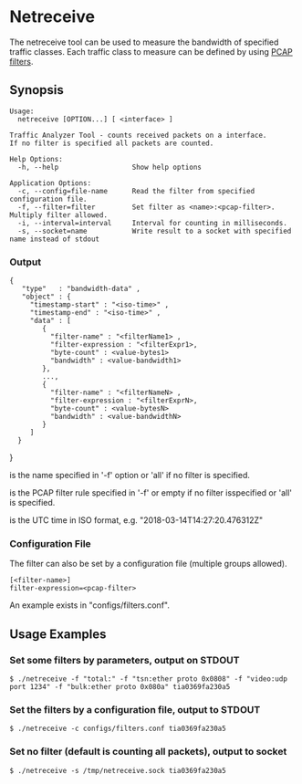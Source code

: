 # Netreceive

The netreceive tool can be used to measure the bandwidth of specified traffic
classes. Each traffic class to measure can be defined by using
[PCAP filters](https://www.tcpdump.org/manpages/pcap-filter.7.html
"PCAP filter manual").

## Synopsis

    Usage:
      netreceive [OPTION...] [ <interface> ]

    Traffic Analyzer Tool - counts received packets on a interface.
    If no filter is specified all packets are counted.

    Help Options:
      -h, --help                  Show help options

    Application Options:
      -c, --config=file-name      Read the filter from specified configuration file.
      -f, --filter=filter         Set filter as <name>:<pcap-filter>. Multiply filter allowed.
      -i, --interval=interval     Interval for counting in milliseconds.
      -s, --socket=name           Write result to a socket with specified name instead of stdout

### Output

    {
       "type"   : "bandwidth-data" ,
       "object" : {
         "timestamp-start" : "<iso-time>" ,
         "timestamp-end" : "<iso-time>" ,
         "data" : [
            {
              "filter-name" : "<filterName1> ,
              "filter-expression : "<filterExpr1>,
              "byte-count" : <value-bytes1>
              "bandwidth" : <value-bandwidth1>
            },
            ...,
            {
              "filter-name" : "<filterNameN> ,
              "filter-expression : "<filterExprN>,
              "byte-count" : <value-bytesN>
              "bandwidth" : <value-bandwidthN>
            }
         ]
      }
   }

   <filterName> is the name specified in '-f' option or 'all' if
                no filter is specified.

   <filterExpr> is the PCAP filter rule specified in '-f' or empty if
                no filter isspecified or 'all' is specified.

   <iso-time>   is the UTC time in ISO format, e.g. "2018-03-14T14:27:20.476312Z"


### Configuration File

The filter can also be set by a configuration file (multiple groups allowed).

    [<filter-name>]
    filter-expression=<pcap-filter>

An example exists in "configs/filters.conf".

## Usage Examples

### Set some filters by parameters, output on STDOUT

    $ ./netreceive -f "total:" -f "tsn:ether proto 0x0808" -f "video:udp port 1234" -f "bulk:ether proto 0x080a" tia0369fa230a5

### Set the filters by a configuration file, output to STDOUT

    $ ./netreceive -c configs/filters.conf tia0369fa230a5

### Set no filter (default is counting all packets), output to socket

    $ ./netreceive -s /tmp/netreceive.sock tia0369fa230a5
